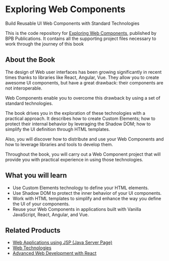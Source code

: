 # Exploring Web Components

Build Reusable UI Web Components with Standard Technologies 

This is the code repository for [Exploring Web Components](https://bpbonline.com/products/exploring-web-components?_pos=1&_sid=51bca0ed9&_ss=r), published by BPB Publications. It contains all the supporting project files necessary to work through the journey of this book

## About the Book
The design of Web user interfaces has been growing significantly in recent times thanks to libraries like React, Angular, Vue. They allow you to create awesome UI components, but have a great drawback: their components are not interoperable.

Web Components enable you to overcome this drawback by using a set of standard technologies.

The book drives you in the exploration of these technologies with a practical approach. It describes how to create Custom Elements; how to protect their internal behavior by leveraging the Shadow DOM; how to simplify the UI definition through HTML templates.

Also, you will discover how to distribute and use your Web Components and how to leverage libraries and tools to develop them.

Throughout the book, you will carry out a Web Component project that will provide you with practical experience in using those technologies.

## What you will learn
* Use Custom Elements technology to define your HTML elements.
* Use Shadow DOM to protect the inner behavior of your UI components.
* Work with HTML templates to simplify and enhance the way you define the UI of your components.
* Reuse your Web Components in applications built with Vanilla JavaScript, React, Angular, and Vue.

## Related Products

* [Web Applications using JSP (Java Server Page)](https://bpbonline.com/products/web-applications-using-jsp-book-ebook?_pos=16&_sid=bb2d3e685&_ss=r)
* [Web Technologies](https://bpbonline.com/products/web-technologies-book-ebook?_pos=1&_sid=bb2d3e685&_ss=r)
* [Advanced Web Development with React](https://bpbonline.com/products/advanced-web-development-with-react-book-ebook?_pos=5&_sid=bb2d3e685&_ss=r)
